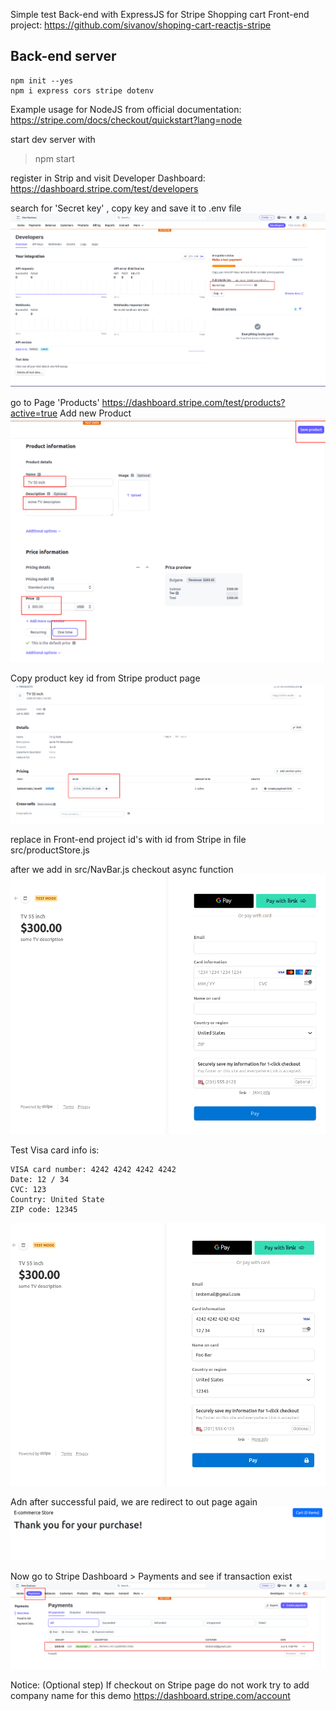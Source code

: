 Simple test Back-end with ExpressJS for Stripe Shopping cart Front-end project: https://github.com/sivanov/shoping-cart-reactjs-stripe

## Back-end server

```
npm init --yes
npm i express cors stripe dotenv
```

Example usage for NodeJS from official documentation: https://stripe.com/docs/checkout/quickstart?lang=node

start dev server with 
> npm start


register in Strip and visit  Developer Dashboard:
https://dashboard.stripe.com/test/developers

search for 'Secret key' , copy key and save it to .env file
![](./screenshots/stripe-001-dashobard.png)

go to Page 'Products' https://dashboard.stripe.com/test/products?active=true
Add new Product
![](./screenshots/stripe-002-adding-product.png)


Copy product key id from Stripe product page
![](./screenshots/stripe-003-copy-priceAPI-ID.png)


replace in Front-end  project id's with id from Stripe in file src/productStore.js

after we add in  src/NavBar.js checkout async function
![](./screenshots/stripe-004-ineracting-with-express-back-end-and-stripe-checkout-page.png)

Test Visa card info is:
```
VISA card number: 4242 4242 4242 4242
Date: 12 / 34
CVC: 123
Country: United State
ZIP code: 12345
```
![](./screenshots/stripe-005-test-VISA-card-info.png)

Adn after successful paid, we are redirect to out page again
![](./screenshots/stripe-006-successful-paymant-and-redirect-to-out-page.png)

Now go to Stripe Dashboard > Payments and see if transaction exist
![](./screenshots/stripe-007-successful-paymant-from-stripe-dashboard.png)

Notice: (Optional step) If checkout on Stripe page do not work try to add company name for this demo
https://dashboard.stripe.com/account



